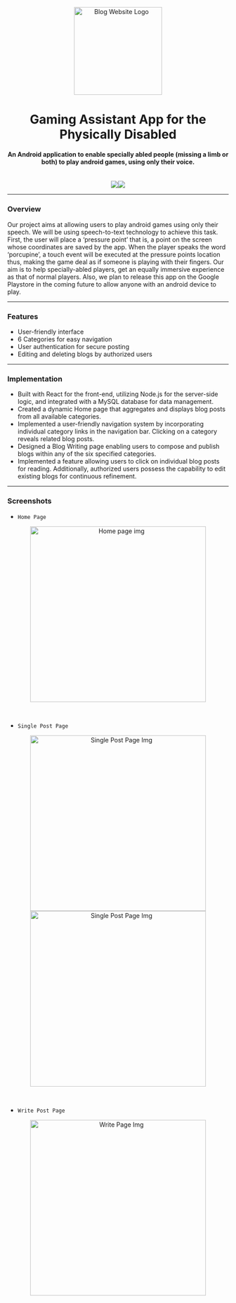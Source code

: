  <p align="center">
 <a href="https://blog-fullstack-app-kappa.vercel.app/"> <img height=200px src="./client/src/img/logo.png" alt="Blog Website Logo"> </a>
</p>

<h1 align="center">Gaming Assistant App for the Physically Disabled</h1>
<div align="center">
     <h4 align="center">An Android application to enable specially abled people (missing a limb or both) to play android games, using only their voice.</h4>
     <br/>
     <img src="https://img.shields.io/badge/Android-3DDC84?style=for-the-badge&logo=android&logoColor=white"/><img  
       src="https://img.shields.io/badge/java-%23ED8B00.svg?style=for-the-badge&logo=openjdk&logoColor=white"/>

</div>

-----------------------------------------
### Overview
Our project aims at allowing users to play android games using only their speech. We will be using speech-to-text technology to achieve this task. First, the user will place a ‘pressure point’ that is, a point on the screen whose coordinates are saved by the app. When the player speaks
the word ‘porcupine’, a touch event will be executed at the pressure points location thus, making the game deal as if someone is playing with their fingers.
Our aim is to help specially-abled players, get an equally immersive experience as that of normal players. Also, we plan to release this app on the Google Playstore in the coming future to allow anyone with an android device to play.


-----------------------------------------

### Features

* User-friendly interface
* 6 Categories for easy navigation
* User authentication for secure posting
* Editing and deleting blogs by authorized users

-----------------------------------------

### Implementation
* Built with React for the front-end, utilizing Node.js for the server-side logic, and integrated with a MySQL database for data management.
* Created a dynamic Home page that aggregates and displays blog posts from all available categories.
* Implemented a user-friendly navigation system by incorporating individual category links in the navigation bar. Clicking on a category reveals related blog posts.
* Designed a Blog Writing page enabling users to compose and publish blogs within any of the six specified categories.
* Implemented a feature allowing users to click on individual blog posts for reading. Additionally, authorized users possess the capability to edit existing blogs for continuous refinement.

-----------------------------------------

### Screenshots
* `Home Page`
  
<p align="center">
 <img height=400px src="./client/Screenshots/Home_page1.PNG" alt="Home page img">
</p>

<br>

* `Single Post Page`
  
<p align="center">
 <img height=400px src="./client/Screenshots/Single_post1.PNG" alt="Single Post Page Img">
 <img height=400px src="./client/Screenshots/Single_post2.PNG" alt="Single Post Page Img">
</p>

<br>

* `Write Post Page`
  
<p align="center">
 <img height=400px src="./client/Screenshots/Write_page.PNG" alt="Write Page Img">
</p>
